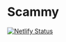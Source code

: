 # Scammy
[![Netlify Status](https://api.netlify.com/api/v1/badges/5e0a5d02-b9da-41cc-8aa4-619a94462776/deploy-status)](https://app.netlify.com/sites/scammy/deploys)
